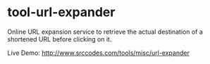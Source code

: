 tool-url-expander
=================

Online URL expansion service to retrieve the actual destination of a shortened URL before clicking on it.

Live Demo: http://www.srccodes.com/tools/misc/url-expander

<!-- GitAds-Verify: 7E5Q8UQNADC29R44IAV624C5W8JCR2L6 -->
